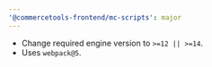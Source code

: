 ```yaml
---
'@commercetools-frontend/mc-scripts': major
---
```


- Change required engine version to `>=12 || >=14`.
- Uses `webpack@5`.
